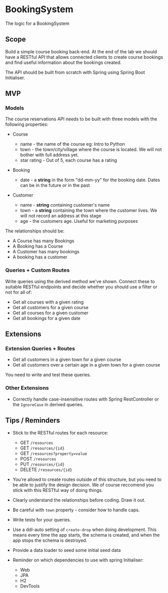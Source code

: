 # BookingSystem
The logic for a BookingSystem

## Scope

Build a simple course booking back-end. At the end of the lab we should have a RESTful API that allows connected clients to create course bookings and find useful information about the bookings created.

The API should be built from scratch with Spring using Spring Boot Initialiser.

## MVP

### Models
The course reservations API needs to be built with three models with the following properties:

* Course
  * name - the name of the course eg: Intro to Python
  * town - the town/city/village where the course is located. We will not bother with full address yet.
  * star rating - Out of 5, each course has a rating
* Booking
   * date - a **string** in the form "dd-mm-yy" for the booking date. Dates can be in the future or in the past

* Customer
   * name - **string** containing customer's name
   * town - a **string** containing the town where the customer lives. We will not record an address at this stage
   * age - the customers age. Useful for marketing purposes

The relationships should be:

* A Course has many Bookings
* A Booking has a Course
* A Customer has many bookings
* A booking has a customer

### Queries + Custom Routes

Write queries using the derived method we've shown. Connect these to suitable RESTful endpoints and decide whether you should use a filter or not for all of:

* Get all courses with a given rating
* Get all customers for a given course
* Get all courses for a given customer
* Get all bookings for a given date


## Extensions


### Extension Queries + Routes

* Get all customers in a given town for a given course
* Get all customers over a certain age in a given town for a given course

You need to write and test these queries.

### Other Extensions
* Correctly handle case-insensitive routes with Spring RestController or the `IgnoreCase` in derived queries.


## Tips / Reminders

* Stick to the RESTful routes for each resource:
   * GET `/resources`
   * GET `/resources/{id}`
   * GET `/resources?property=value`
   * POST `/resources`
   * PUT `/resources/{id}`
   * DELETE `/resources/{id}`

* You're allowd to create routes outside of this structure, but you need to be able to justify the design decision.  We of course reccomend you stick with this RESTful way of doing things.

* Clearly understand the relationships before coding. Draw it out.
* Be careful with `town` property - consider how to handle caps.
* Write tests for your queries.
* Use a ddl-auto setting of `create-drop` when doing development. This means every time the app starts, the schema is created, and when the app stops the schema is destroyed.
* Provide a data loader to seed some initial seed data
* Reminder on which dependencies to use with spring Initialiser:
  * Web
  * JPA
  * H2
  * DevTools
  
